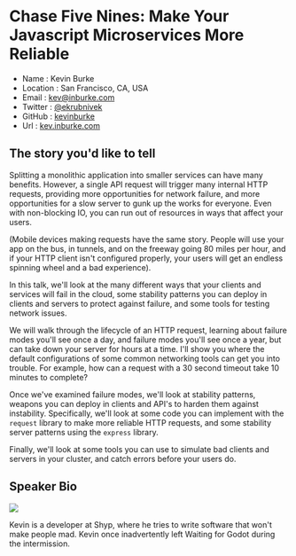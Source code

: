 # Chase Five Nines: Make Your Javascript Microservices More Reliable

* Name      : Kevin Burke
* Location  : San Francisco, CA, USA
* Email     : kev@inburke.com
* Twitter   : [@ekrubnivek](https://twitter.com/ekrubnivek)
* GitHub    : [kevinburke](https://github.com/kevinburke)
* Url       : [kev.inburke.com](https://kev.inburke.com)

## The story you'd like to tell

Splitting a monolithic application into smaller services can have many
benefits. However, a single API request will trigger many internal HTTP
requests, providing more opportunities for network failure, and more
opportunities for a slow server to gunk up the works for everyone. Even with
non-blocking IO, you can run out of resources in ways that affect your users.

(Mobile devices making requests have the same story. People will use your app
on the bus, in tunnels, and on the freeway going 80 miles per hour, and if your
HTTP client isn't configured properly, your users will get an endless spinning
wheel and a bad experience).

In this talk, we'll look at the many different ways that your clients and
services will fail in the cloud, some stability patterns you can deploy in
clients and servers to protect against failure, and some tools for testing
network issues.

We will walk through the lifecycle of an HTTP request, learning about failure
modes you'll see once a day, and failure modes you'll see once a year, but can
take down your server for hours at a time. I'll show you where the default
configurations of some common networking tools can get you into trouble.
For example, how can a request with a 30 second timeout take 10 minutes to
complete?

Once we've examined failure modes, we'll look at stability patterns, weapons
you can deploy in clients and API's to harden them against instability.
Specifically, we'll look at some code you can implement with the `request`
library to make more reliable HTTP requests, and some stability server patterns
using the `express` library.

Finally, we'll look at some tools you can use to simulate bad clients and
servers in your cluster, and catch errors before your users do.

## Speaker Bio

![](https://kev.inburke.com/photos/squarephoto.png)

Kevin is a developer at Shyp, where he tries to write software that won't
make people mad. Kevin once inadvertently left Waiting for Godot during the
intermission.
